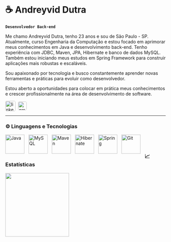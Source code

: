 # ☕ Andreyvid Dutra

**`Desenvolvedor Back-end`**

Me chamo Andreyvid Dutra, tenho 23 anos e sou de São Paulo - SP. Atualmente, curso Engenharia da Computação e estou focado em aprimorar meus conhecimentos em Java e desenvolvimento back-end. Tenho experiência com JDBC, Maven, JPA, Hibernate e banco de dados MySQL. Também estou iniciando meus estudos em Spring Framework para construir aplicações mais robustas e escaláveis.

Sou apaixonado por tecnologia e busco constantemente aprender novas ferramentas e práticas para evoluir como desenvolvedor.

Estou aberto a oportunidades para colocar em prática meus conhecimentos e crescer profissionalmente na área de desenvolvimento de software.



<div style="display: flex; align-items: center;">
  <a href="https://www.linkedin.com/in/andreyvid-dutra" target="_blank" rel="noopener noreferrer">
    <img 
      alt="linkedin" 
      title="Me acompanhe por aqui!" 
      src="https://cdn.jsdelivr.net/gh/devicons/devicon@latest/icons/linkedin/linkedin-original.svg"
      style="height: 32px; width: auto; margin-right: 8px; border-radius: 4px;"
      onfocus="this.style.outline='2px solid #0077B5'" 
      onblur="this.style.outline='none'"
      tabindex="0"
    />
  </a>

  <a href="mailto:andreyviddutra@gmail.com">
    <img 
      alt="gmail" 
      title="Entre em contato" 
      src="https://upload.wikimedia.org/wikipedia/commons/7/7e/Gmail_icon_%282020%29.svg"
      style="height: 27px; width: auto; border-radius: 4px;"
      onfocus="this.style.outline='2px solid #D44638'" 
      onblur="this.style.outline='none'"
      tabindex="0"
    />
  </a>
</div>

---

### ⚙️ Linguagens e Tecnologias

<img 
    align="left" 
    alt="Java"
    title="Java" 
    width="60px" 
    style="padding-right: 10px;" 
    src="https://cdn.jsdelivr.net/gh/devicons/devicon@latest/icons/java/java-original-wordmark.svg" 
/>
<img 
    align="left" 
    alt="MySQL" 
    title="MySQL"
    width="60px" 
    style="padding-right: 10px;" 
    src="https://cdn.jsdelivr.net/gh/devicons/devicon@latest/icons/mysql/mysql-plain-wordmark.svg" 
/>
<img 
    align="left" 
    alt="Maven" 
    title="Maven"
    width="60px" 
    style="padding-right: 10px;" 
    src="https://cdn.jsdelivr.net/gh/devicons/devicon@latest/icons/maven/maven-original.svg" 
/>
<img 
    align="left" 
    alt="Hibernate"
    title="Hibernate" 
    width="60px" 
    style="padding-right: 10px;" 
    src="https://cdn.jsdelivr.net/gh/devicons/devicon@latest/icons/hibernate/hibernate-original-wordmark.svg" 
/>
<img 
    align="left" 
    alt="Spring"
    title="Spring" 
    width="60px" 
    style="padding-right: 10px;" 
    src="https://cdn.jsdelivr.net/gh/devicons/devicon@latest/icons/spring/spring-original-wordmark.svg" 
/>

<img 
    align="left" 
    alt="Git" 
    title="Git"
    width="60px" 
    style="padding-right: 10px;" 
    src="https://cdn.jsdelivr.net/gh/devicons/devicon@latest/icons/git/git-original.svg" 
/>


<br/>
<br/>

### 📈 Estatísticas

<p>
   <img 
  height="200"
  style="padding-right: 10px;" 
  src="https://github-readme-stats.vercel.app/api?username=andreyvid&show_icons=true&theme=github_dark&locale=pt-br"
/>
</p>
